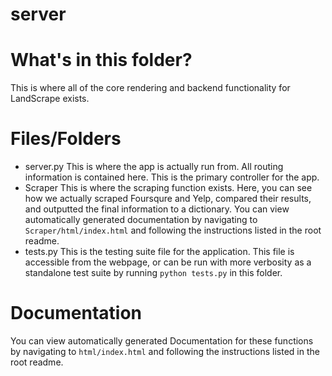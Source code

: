 # server

# What's in this folder?
This is where all of the core rendering and backend functionality for LandScrape exists.

# Files/Folders
- server.py
  This is where the app is actually run from. All routing information is contained here. This is the primary controller for the app.
- Scraper
  This is where the scraping function exists. Here, you can see how we actually scraped Foursqure and Yelp, compared their results, and outputted the final information to a dictionary. You can view automatically generated documentation by navigating to `Scraper/html/index.html` and following the instructions listed in the root readme.
- tests.py
  This is the testing suite file for the application. This file is accessible from the webpage, or can be run with more verbosity as a standalone test suite by running `python tests.py` in this folder.

# Documentation
You can view automatically generated Documentation for these functions by navigating to `html/index.html` and following the instructions listed in the root readme.
